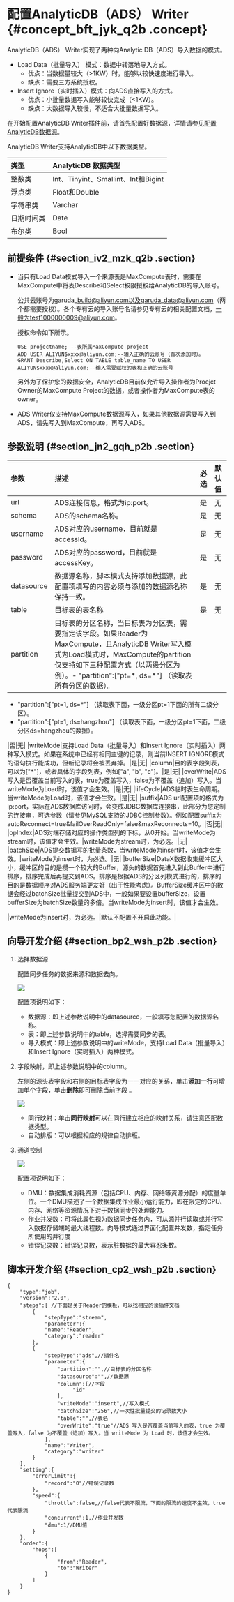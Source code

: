 # 配置AnalyticDB（ADS） Writer {#concept_bft_jyk_q2b .concept}

AnalyticDB（ADS） Writer实现了两种向Analytic DB（ADS）导入数据的模式。

-   Load Data（批量导入） 模式：数据中转落地导入方式。
    -   优点：当数据量较大（\>1KW）时，能够以较快速度进行导入。
    -   缺点：需要三方系统授权。
-   Insert Ignore（实时插入）模式：向ADS直接写入的方式。
    -   优点：小批量数据写入能够较快完成（<1KW）。
    -   缺点：大数据导入较慢，不适合大批量数据写入。

在开始配置AnalyticDB Writer插件前，请首先配置好数据源，详情请参见[配置AnalyticDB数据源](intl.zh-CN/使用指南/数据集成/数据源配置/配置AnalyticDB数据源.md#)。

AnalyticDB Writer支持AnalyticDB中以下数据类型。

|类型|AnalyticDB 数据类型|
|:-|:--------------|
|整数类|Int、Tinyint、Smallint、Int和Bigint|
|浮点类|Float和Double|
|字符串类|Varchar|
|日期时间类|Date|
|布尔类|Bool|

## 前提条件 {#section_iv2_mzk_q2b .section}

-   当只有Load Data模式导入一个来源表是MaxCompute表时，需要在MaxCompute中将表Describe和Select权限授权给AnalyticDB的导入账号。

    公共云账号为garuda\_build@aliyun.com以及garuda\_data@aliyun.com（两个都需要授权）。各个专有云的导入账号名请参见专有云的相关配置文档，一般为test1000000009@aliyun.com。

    授权命令如下所示。

    ```
    USE projectname; --表所属MaxCompute project
    ADD USER ALIYUN$xxxx@aliyun.com;--输入正确的云账号（首次添加时）。
    GRANT Describe,Select ON TABLE table_name TO USER ALIYUN$xxxx@aliyun.com;--输入需要赋权的表和正确的云账号
    ```

    另外为了保护您的数据安全，AnalyticDB目前仅允许导入操作者为Proejct Owner的MaxCompute Project的数据，或者操作者为MaxCompute表的owner。

-   ADS Writer仅支持MaxCompute数据源写入，如果其他数据源需要写入到ADS，请先写入到MaxCompute，再写入ADS。

## 参数说明 {#section_jn2_gqh_p2b .section}

|参数|描述|必选|默认值|
|:-|:-|:-|:--|
|url|ADS连接信息，格式为ip:port。|是|无|
|schema|ADS的schema名称。|是|无|
|username|ADS对应的username，目前就是accessId。|是|无|
|password|ADS对应的password，目前就是accessKey。|是|无|
|datasource|数据源名称，脚本模式支持添加数据源，此配置项填写的内容必须与添加的数据源名称保持一致。|是|无|
|table|目标表的表名称|是|无|
|partition|目标表的分区名称，当目标表为分区表，需要指定该字段。如果Reader为MaxCompute，且AnalyticDB Writer写入模式为Load模式时，MaxCompute的partition仅支持如下三种配置方式（以两级分区为例）。-   "partition":\["pt=\*, ds=\*"\] （读取表所有分区的数据）。
-   "partition":\["pt=1, ds=\*"\] （读取表下面，一级分区pt=1下面的所有二级分区）。
-   "partition":\["pt=1, ds=hangzhou"\] （读取表下面，一级分区pt=1下面，二级分区ds=hangzhou的数据）。

|否|无|
|writeMode|支持Load Data（批量导入）和Insert Ignore（实时插入）两种写入模式。如果在系统中已经有相同主键的记录，则当前INSERT IGNORE模式的语句执行能成功，但新记录将会被丢弃掉。|是|无|
|column|目的表字段列表，可以为\["\*"\]，或者具体的字段列表，例如\["a", "b", "c"\]。|是|无|
|overWrite|ADS写入是否覆盖当前写入的表，true为覆盖写入，false为不覆盖（追加）写入。当writeMode为Load时，该值才会生效。|是|无|
|lifeCycle|ADS临时表生命周期。当writeMode为Load时，该值才会生效。|是|无|
|suffix|ADS url配置项的格式为ip:port，实际在ADS数据库访问时，会变成JDBC数据库连接串，此部分为您定制的连接串，可选参数（请参见MySQL支持的JDBC控制参数）。例如配置suffix为autoReconnect=true&failOverReadOnly=false&maxReconnects=10。|否|无|
|opIndex|ADS对端存储对应的操作类型列的下标，从0开始。当writeMode为stream时，该值才会生效。|writeMode为stream时，为必选。|无|
|batchSize|ADS提交数据写的批量条数，当writeMode为insert时，该值才会生效。|writeMode为insert时，为必选。|无|
|bufferSize|DataX数据收集缓冲区大小，缓冲区的目的是攒一个较大的Buffer，源头的数据首先进入到此Buffer中进行排序，排序完成后再提交到ADS。排序是根据ADS的分区列模式进行的，排序的目的是数据顺序对ADS服务端更友好（出于性能考虑）。BufferSize缓冲区中的数据会经过batchSize批量提交到ADS中，一般如果要设置bufferSize，设置bufferSize为batchSize数量的多倍。当writeMode为insert时，该值才会生效。

|writeMode为insert时，为必选。|默认不配置不开启此功能。|

## 向导开发介绍 {#section_bp2_wsh_p2b .section}

1.  选择数据源

    配置同步任务的数据来源和数据去向。

    ![](http://static-aliyun-doc.oss-cn-hangzhou.aliyuncs.com/assets/img/16239/15369069767998_zh-CN.png)

    配置项说明如下：

    -   数据源：即上述参数说明中的datasource，一般填写您配置的数据源名称。
    -   表：即上述参数说明中的table，选择需要同步的表。
    -   导入模式：即上述参数说明中的writeMode，支持Load Data（批量导入）和Insert Ignore（实时插入）两种模式。
2.  字段映射，即上述参数说明中的column。

    左侧的源头表字段和右侧的目标表字段为一一对应的关系，单击**添加一行**可增加单个字段，单击**删除**即可删除当前字段 。

    ![](http://static-aliyun-doc.oss-cn-hangzhou.aliyuncs.com/assets/img/16239/15369069778002_zh-CN.png)

    -   同行映射：单击**同行映射**可以在同行建立相应的映射关系，请注意匹配数据类型。
    -   自动排版：可以根据相应的规律自动排版。
3.  通道控制

    ![](http://static-aliyun-doc.oss-cn-hangzhou.aliyuncs.com/assets/img/16221/15369069777675_zh-CN.png)

    配置项说明如下：

    -   DMU：数据集成消耗资源（包括CPU、内存、网络等资源分配）的度量单位。一个DMU描述了一个数据集成作业最小运行能力，即在限定的CPU、内存、网络等资源情况下对于数据同步的处理能力。
    -   作业并发数：可将此属性视为数据同步任务内，可从源并行读取或并行写入数据存储端的最大线程数。向导模式通过界面化配置并发数，指定任务所使用的并行度
    -   错误记录数：错误记录数，表示脏数据的最大容忍条数。

## 脚本开发介绍 {#section_cp2_wsh_p2b .section}

```
{
    "type":"job",
    "version":"2.0",
    "steps":[ //下面是关于Reader的模板，可以找相应的读插件文档
        {
            "stepType":"stream",
            "parameter":{
            "name":"Reader",
            "category":"reader"
        },
        {
            "stepType":"ads",//插件名
            "parameter":{
                "partition":"",//目标表的分区名称
                "datasource":"",//数据源
                "column":[//字段
                     "id"
                ],
                "writeMode":"insert",//写入模式
                "batchSize":"256",//一次性批量提交的记录数大小
                "table":"",//表名
                "overWrite":"true"//ADS 写入是否覆盖当前写入的表，true 为覆盖写入，false 为不覆盖（追加）写入。当 writeMode 为 Load 时，该值才会生效。
            },
            "name":"Writer",
            "category":"writer"
        }
    ],
    "setting":{
        "errorLimit":{
            "record":"0"//错误记录数
        },
        "speed":{
            "throttle":false,//false代表不限流，下面的限流的速度不生效，true代表限流
            "concurrent":1,//作业并发数
            "dmu":1//DMU值
        }
    },
    "order":{
        "hops":[
            {
                "from":"Reader",
                "to":"Writer"
            }
        ]
    }
}
```

